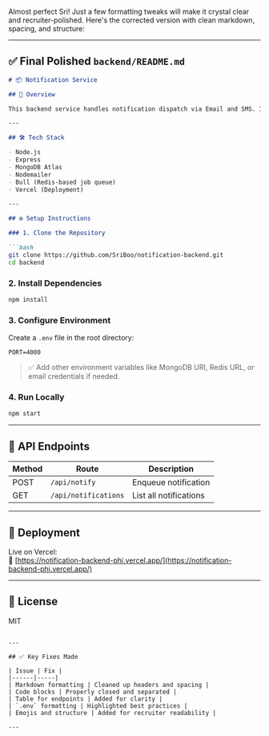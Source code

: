 Almost perfect Sri! Just a few formatting tweaks will make it crystal clear and recruiter-polished. Here's the corrected version with clean markdown, spacing, and structure:

---

## ✅ Final Polished `backend/README.md`

```md
# 📦 Notification Service

## 🧾 Overview

This backend service handles notification dispatch via Email and SMS. It supports job queuing, MongoDB persistence, and RESTful APIs for integration with the frontend.

---

## 🛠 Tech Stack

- Node.js
- Express
- MongoDB Atlas
- Nodemailer
- Bull (Redis-based job queue)
- Vercel (Deployment)

---

## ⚙️ Setup Instructions

### 1. Clone the Repository

```bash
git clone https://github.com/SriBoo/notification-backend.git
cd backend
```

### 2. Install Dependencies

```bash
npm install
```

### 3. Configure Environment

Create a `.env` file in the root directory:

```env
PORT=4000
```

> ✅ Add other environment variables like MongoDB URI, Redis URL, or email credentials if needed.

### 4. Run Locally

```bash
npm start
```

---

## 📮 API Endpoints

| Method | Route               | Description           |
|--------|---------------------|-----------------------|
| POST   | `/api/notify`       | Enqueue notification  |
| GET    | `/api/notifications`| List all notifications|

---

## 🚀 Deployment

Live on Vercel:  
🔗 [https://notification-backend-phi.vercel.app/](https://notification-backend-phi.vercel.app/)

---

## 📄 License

MIT
```

---

## ✅ Key Fixes Made

| Issue | Fix |
|------|-----|
| Markdown formatting | Cleaned up headers and spacing |
| Code blocks | Properly closed and separated |
| Table for endpoints | Added for clarity |
| `.env` formatting | Highlighted best practices |
| Emojis and structure | Added for recruiter readability |

---


